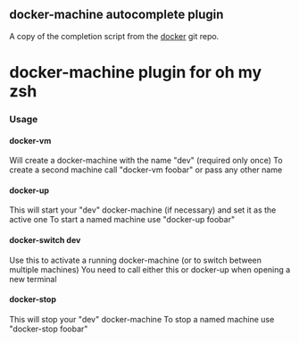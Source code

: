 
## docker-machine autocomplete plugin

A copy of the completion script from the
[docker](https://github.com/docker/machine/blob/master/contrib/completion/zsh/_docker-machine)
git repo.

# docker-machine plugin for oh my zsh

### Usage

#### docker-vm
Will create a docker-machine with the name "dev" (required only once)
To create a second machine call "docker-vm foobar" or pass any other name

#### docker-up
This will start your "dev" docker-machine (if necessary) and set it as the active one
To start a named machine use "docker-up foobar"

#### docker-switch dev
Use this to activate a running docker-machine (or to switch between multiple machines)
You need to call either this or docker-up when opening a new terminal

#### docker-stop
This will stop your "dev" docker-machine
To stop a named machine use "docker-stop foobar"

